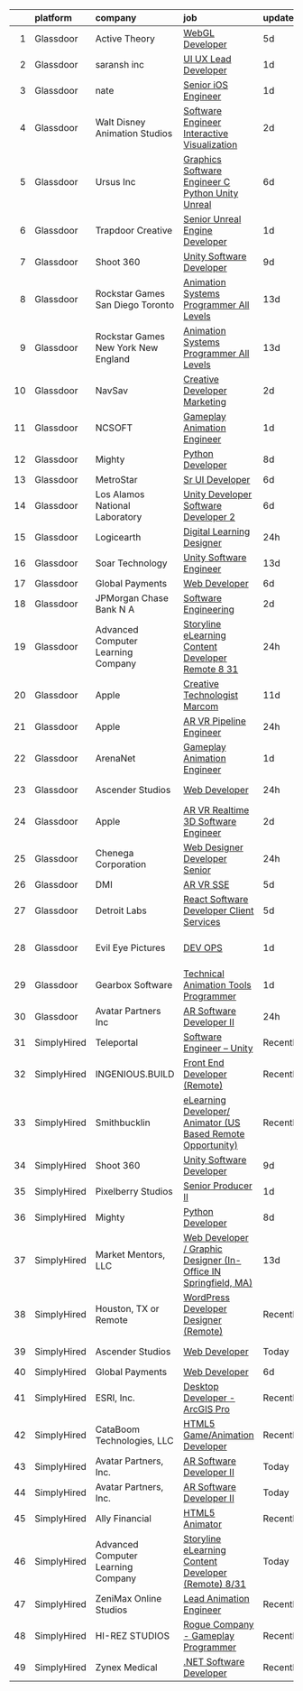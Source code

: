 

|    | platform    | company                               | job                                                                                                                                                                                                                                                                                                                                                                                                                                                                                                                                                                                                                                                                                                                                                                                                                                                                                                                                                                                                                                                                                                                                                                                                                                                                                                                                                                                                             | update_time   | location          |
|---:|:------------|:--------------------------------------|:----------------------------------------------------------------------------------------------------------------------------------------------------------------------------------------------------------------------------------------------------------------------------------------------------------------------------------------------------------------------------------------------------------------------------------------------------------------------------------------------------------------------------------------------------------------------------------------------------------------------------------------------------------------------------------------------------------------------------------------------------------------------------------------------------------------------------------------------------------------------------------------------------------------------------------------------------------------------------------------------------------------------------------------------------------------------------------------------------------------------------------------------------------------------------------------------------------------------------------------------------------------------------------------------------------------------------------------------------------------------------------------------------------------|:--------------|:------------------|
|  1 | Glassdoor   | Active Theory                         | [WebGL Developer](https://www.glassdoor.com/partner/jobListing.htm?pos=126&ao=1136043&s=58&guid=00000182f7da8225b0b5a58b1ac8bd9f&src=GD_JOB_AD&t=SR&vt=w&ea=1&cs=1_2670ce55&cb=1662015669062&jobListingId=1008097750595&jrtk=3-0-1gbrtl0iijfnu801-1gbrtl0j0i7mc800-d23fd628edf16cc9-)                                                                                                                                                                                                                                                                                                                                                                                                                                                                                                                                                                                                                                                                                                                                                                                                                                                                                                                                                                                                                                                                                                                           | 5d            | Los Angeles, CA   |
|  2 | Glassdoor   | saransh inc                           | [UI UX Lead Developer](https://www.glassdoor.com/partner/jobListing.htm?pos=114&ao=1136043&s=58&guid=00000182f7da8225b0b5a58b1ac8bd9f&src=GD_JOB_AD&t=SR&vt=w&ea=1&cs=1_13caaf19&cb=1662015669061&jobListingId=1008103912540&jrtk=3-0-1gbrtl0iijfnu801-1gbrtl0j0i7mc800-85031aa08e20476f-)                                                                                                                                                                                                                                                                                                                                                                                                                                                                                                                                                                                                                                                                                                                                                                                                                                                                                                                                                                                                                                                                                                                      | 1d            | Remote            |
|  3 | Glassdoor   | nate                                  | [Senior iOS Engineer](https://www.glassdoor.com/partner/jobListing.htm?pos=109&ao=1110586&s=58&guid=00000182f7da8225b0b5a58b1ac8bd9f&src=GD_JOB_AD&t=SR&vt=w&cs=1_460919eb&cb=1662015669060&jobListingId=1008103782666&cpc=8795CF9063CD573D&jrtk=3-0-1gbrtl0iijfnu801-1gbrtl0j0i7mc800-f1cfa659f2c34759--6NYlbfkN0DG4ntHtB_rMsnfhgmnSvK2brktLme1L4SiDeJjQ-izrVOLqRJ5-yjEhSyAj73O13TFM8QQA2cWgFXW6p5lsKefodLiu0Fy6uUc-ulcF6Iu51d4c-t6PCMhxWn7BislIa99yelu6q_ZoYi8Q3hWdWJTgjVJAXI9bL-fj-iDacDQBwBdaXskKWB57Qn_kYhMugzixe_-aU_IhbEWHS63jP59oWVdq-SkQOeKMR0tv4qhjEJQwCePqwpGiy3-BHZ6Z5rLGn9WxXnUY2n323ppU2jg8Ui0FsDBSejIbXeIl4YZFarh7gpAQGkVVbH8tV8rXNajW0nHOiUo32TemRIcA3-B1rlrgScXWLF6RrGHuKm1ybtTDldUcATuubSYyLsi-18SpgdXkuCnSAj2HmtUWdQoVeW3svWzSPEML0XaiiBlsy2xmxI9TzzPP9rpZR-NWHCV5FHJ8QVHudKLjiH2KA45BcGsIMx22k5K6k-MDfUcsYwHQzohB7jDhbxbF1fAwuJg1B6E3jj6h98Rkw_3iyNLysaFD3LFFMQIgeyAviJcSc2EwI2k-KpsDBwtiUS2H_F2OL8C3F7XQ63ygiUleArVJtn5WaLU-tWPlM1dmuBVeEHMpzOwLhQ1YmDIVo1WSzlf3_LlkiL6zClRCSTqjLOZwlr4tMbm-WxDLYA72r8jKikaZPF0E0ZiMZeaPGlxR6IZJX6F8UOx6pzH-HmKZ3d83TpqUStPj0KlajrFDNyXH_AvWOruY39693JPOyTaqEBdPUOrU4NokcO1jl0oOkp9hy7uDMyov1tyhgEnfoBm9MT8x5dPlY6JAidNN-UV0sY4uQkbniAzV0oV5gJaIOcRtiJDeg9RFow150TdbOrDe1S1_y_c8r6c0F8owZffMXfoamsqn1aL25DWAgNuGCpUm8oiNH_lHEeX5BTedl3-4ObWKm7T1l3wVxsFI9j67_U%3D)                                                                                         | 1d            | New York, NY      |
|  4 | Glassdoor   | Walt Disney Animation Studios         | [Software Engineer   Interactive Visualization](https://www.glassdoor.com/partner/jobListing.htm?pos=104&ao=1110586&s=58&guid=00000182f7da8225b0b5a58b1ac8bd9f&src=GD_JOB_AD&t=SR&vt=w&cs=1_b54446d5&cb=1662015669060&jobListingId=1008101142223&cpc=82B3195DA92CAF92&jrtk=3-0-1gbrtl0iijfnu801-1gbrtl0j0i7mc800-4a283283121dd9b2--6NYlbfkN0DAFTyt7pbDCC2JPO79CSdi1dIb81yjczP5qsKcZIxgiYm3-7g-689UM0rgypL64cpmrtdNB6pclis-4s5phHYzU3DYkN9vge-pm0lXZLuitBnSbx9bxcGX-PwtN-H6mfdm29DKamNDlnaDHf7s34ndLvxai1xr5BcZhKtWuhQyp5PtkCv_DIKLaS3tmP00letUQbfE7laJYwsDHini2qnZTszrbCspl0SKZJQftyl00jm2kv-EAcY_MVMlZwE5J37VhZKlBwi42BqFOM7kwShcApw35RQcvUigoE1CLn8ZEaW52UxJKuElyjO9AGXLVWM8C6uBDLMJcB1JZG5uJHYmGB_nmCRIy_qR1Eug8KiOphar1SMVyBitzcKmqSgPB-K-flqkjycZ49Le7Pehld5rlgmJ_IZF8l_ZXiuDk-DxKV-5rY4Npo3T)                                                                                                                                                                                                                                                                                                                                                                                                                                                                                                                                                                                                             | 2d            | Burbank, CA       |
|  5 | Glassdoor   | Ursus  Inc                            | [Graphics Software Engineer   C   Python Unity Unreal](https://www.glassdoor.com/partner/jobListing.htm?pos=108&ao=1110586&s=58&guid=00000182f7da8225b0b5a58b1ac8bd9f&src=GD_JOB_AD&t=SR&vt=w&ea=1&cs=1_a9cc6a33&cb=1662015669061&jobListingId=1008094033133&cpc=2CAED5C921A5F994&jrtk=3-0-1gbrtl0iijfnu801-1gbrtl0j0i7mc800-a503bf67493adf7c--6NYlbfkN0CT8vBT9H5mqECx2dfLV_FONLPDKpIRssxVwtj05Tmm4rA5I0VNOPdM1oYsK66ov5ozRYF8l6lSbj2w8mnkxNtzPvq4xrxWyHAas6Dg1kdrUOgJv2YyZkHQbFM2OivhpugmqZ5om6MWAcpLRyZ6gIQlFMLi08SCGusRRvhDyvVeMX8DUUTJXmTx6nw7SsSZdq8Nt-8KK_5o4vH15EibFmTTp8ytDggw_ewlPkDrXh-xoNpk42rGPX8WrmLj9WET0I6dPhj6yNieG23cgjyuYrAZTWgA_m_BaYOpu9d7djE9YsxGZkkraPINNrJ6scFPNkbMRvgGsS-qsSSUFneYLkAQ5qWjDjR8zvg9r-eSTAiaxH5KmWtjRTFXrkE8Tn1BqkIRrEyaz29yWwzEmQPYB09daJUZZ61od8kUYjjiOiD1Ws78nArJeRWIWITuf2oHI5q0TH_sDWg5uzmCHNfg8BkolmWD5n9dqjcvbJSpEuTT0eO10dfE7UDsCUrk_1RmZ_zFz2XFeD-uuQU2yuzbvJD7DziI-ieylGe-q0PhRVBNdAF4W76fm8f5ACiARz5kLhZHDk0p9JxxMUsONc1JX89fvjJszDHRDn6e-d4cpTKOc2EB_QborTtUgXJnKbSD-ih4oZSowxvWI6-cm5lmEzhITDxCJ-QtAdszagV--iUpyD4Qu_93kXe3DF2MZPJ4vXM39vHLR7rQRrJnl_gD3Q_eHtCqT1R6dy20oi3ib3XbgMQqVcDxVJ0Y9gWdkBCU3CI2ThP4YChLIbIy0nv6N9nrD6Wh51Bb35nCRUbrue8zYVWl02c52DQGTHZjO8tXM1oesnhvkAx2Ap07y5w5Zf-m7X9g76ER0ZdwyYKjY58RwMMngFTIM27nun00T7oEwU9BGjMM-rFFnjTag0yZSYGG3SW_fG_2tMviwNzZWD1HOS746mPu3mM91VE95DqeqeMYjcGYXpLJlG1g3XrJl4giPscp2tBa8qYmaEooTPvcTmqmUm4VVuFd) | 6d            | Redmond, WA       |
|  6 | Glassdoor   | Trapdoor Creative                     | [Senior Unreal Engine Developer](https://www.glassdoor.com/partner/jobListing.htm?pos=101&ao=1110586&s=58&guid=00000182f7da8225b0b5a58b1ac8bd9f&src=GD_JOB_AD&t=SR&vt=w&ea=1&cs=1_22ba4f90&cb=1662015669060&jobListingId=1008103754936&cpc=147D4D73437F2C39&jrtk=3-0-1gbrtl0iijfnu801-1gbrtl0j0i7mc800-3ccb01640910f06a--6NYlbfkN0DfhRLDY5E7BVY3xhBTAobuSaZ3WR2SqAJ-w4NHeQGDZ_V54dt5D1-9-o8FlAFC8VGLEw2k2nKsfw8pew_Kwqtd_SEUbUcMf-02KnlYLV1p_IH8Kyt8nzMazNMhvenS4mLaj3fKUYsQpT5EY33skyX4tLuaJ-sj4Ti1j_68LBqgjHhV6p61YjgY1NjWJ-qry5OYUWjnYWSKmhx6PtZWHkGVx8VJhvxBO3v8TAJLRwfr8Y80qFTNWAqsw8n9TyMT2ell_B3e8IPE3Q-ShNtUXejZG8YhqWsk-DC1LYK2A8dGuuODFIQPznSPjgPQSFOFJlk2tTsNgttXJav3agG_WQF7LHDLSunQyCjamPdKa6y22yPjKnabEAZoJaoysm3V-oeJtqcFIurQBtkZFfikMfHo4jl21G71v_2vr7nRL5VAdA0IufSutQOj6GLKA6J2WcIp1VIvnWRWz6r5rpoCFz0r1WJCdHpcclqY817uM2wdSnimp0AHt3BToW1ODoasintTXP0cRgE-3Q%3D%3D)                                                                                                                                                                                                                                                                                                                                                                                                                                                                                                                           | 1d            | Lehi, UT          |
|  7 | Glassdoor   | Shoot 360                             | [Unity Software Developer](https://www.glassdoor.com/partner/jobListing.htm?pos=103&ao=1110586&s=58&guid=00000182f7da8225b0b5a58b1ac8bd9f&src=GD_JOB_AD&t=SR&vt=w&ea=1&cs=1_da3c5d27&cb=1662015669060&jobListingId=1008087203584&cpc=5E31031E1AFF45A7&jrtk=3-0-1gbrtl0iijfnu801-1gbrtl0j0i7mc800-8dd0b1a67149a496--6NYlbfkN0DfopDBJjdZYsHaazvtHih9EkP_5L3b-O-YxZrMZy_RRXHVtoPf0vktF4oNZRwX11ChLmqooPeQulvAiVAtFyylj8b6ARcbJZaTISipflqpxGg1LcAq6m-5fYSL7Av37XfUU7wFkkBkYfYpMuUS6z0JTvtOC9Tf4ivmaFVVmcVi0ucMfgOzBMfyvavdPYg_-evxsQ9IVDqFcvTUReOmLElFKz1QUjcUknjBHATfdyiv7KrH4K7ChQJv3BTaRPwS7YLIqDw0j2FQcdUreDvLABME1fBh3OaQchNbDKWUPJHLqettAGo83vtMHCpDSZRd1TZ9WoGBRZUoqjM3AdktzWKJDokukDXRg3wDhB9oe2jdnP8A94X_IYCW4G-sTf4Ol9psZTQXCJ2Ibh2U2wI28hiUKTjddkxnQnExGjhWczozFdgUQotvW5HQNnizkV-Fi31qNnZ6xS6Bpb63XHfhRA5GOlNLpXw8y8gkoZqLRXohl8WFtpYBXkmHxiwKJZm3zQQ%3D)                                                                                                                                                                                                                                                                                                                                                                                                                                                                                                                                               | 9d            | Vancouver, WA     |
|  8 | Glassdoor   | Rockstar Games San Diego   Toronto    | [Animation Systems Programmer  All Levels ](https://www.glassdoor.com/partner/jobListing.htm?pos=129&ao=1136043&s=58&guid=00000182f7da8225b0b5a58b1ac8bd9f&src=GD_JOB_AD&t=SR&vt=w&cs=1_f1d9127e&cb=1662015669062&jobListingId=1008080153314&jrtk=3-0-1gbrtl0iijfnu801-1gbrtl0j0i7mc800-ae29f56d685559e8-)                                                                                                                                                                                                                                                                                                                                                                                                                                                                                                                                                                                                                                                                                                                                                                                                                                                                                                                                                                                                                                                                                                      | 13d           | Carlsbad, CA      |
|  9 | Glassdoor   | Rockstar Games New York   New England | [Animation Systems Programmer  All Levels ](https://www.glassdoor.com/partner/jobListing.htm?pos=127&ao=1136043&s=58&guid=00000182f7da8225b0b5a58b1ac8bd9f&src=GD_JOB_AD&t=SR&vt=w&cs=1_38073449&cb=1662015669062&jobListingId=1008079538373&jrtk=3-0-1gbrtl0iijfnu801-1gbrtl0j0i7mc800-da818aa6d1714b90-)                                                                                                                                                                                                                                                                                                                                                                                                                                                                                                                                                                                                                                                                                                                                                                                                                                                                                                                                                                                                                                                                                                      | 13d           | Manhattan         |
| 10 | Glassdoor   | NavSav                                | [Creative Developer   Marketing](https://www.glassdoor.com/partner/jobListing.htm?pos=107&ao=1110586&s=58&guid=00000182f7da8225b0b5a58b1ac8bd9f&src=GD_JOB_AD&t=SR&vt=w&ea=1&cs=1_2c9b4b03&cb=1662015669060&jobListingId=1008101583321&cpc=32EE424DE2B657EB&jrtk=3-0-1gbrtl0iijfnu801-1gbrtl0j0i7mc800-3ef4b27837961961--6NYlbfkN0BvAdlA35CjkOTzb4w1kkSC-vTwJamGQa4qaPCWn-0njweHi_B-CtuKQhiA94M5OE-XjNhf22KnVp00kgckhjWxzGyV97h7v8x36p5wKdZlOjwGZGaqaaH8DYNMeM34HY9t9Z5J26lOJ85UEHLGvZFDJOe_8KgJLhnklUUMm79Fgw-wQMJzYni-FeIqV5Svyi_1ZjE_mxETfR2qp4i-PiUDiAz8y9BFsxOfX0BmecMnmGFBamzhbjmqf2dPmw1l79Q2jskoL_2S0v1vj9ya7N4qYUnQ-kpZmeP7Z7j_3TEBDNlrJgEv5pnZ3lSncsV6BjpOV7qLZHA7Pqa3AyosHf2tDjKBu69T0DuxRrpSfP1OXjtMkIcW3Pa99RcMPrRZMSMzsdkm85LagKo2qVaQYxwFK8lRkRVFIpUgwNHgpioWyjS-vrUz-CRqoEVpeLsXnev4tMfwBRjF5Qu1i62-oPorY6cDksy7Gx6kb3Ypwwe_uaBxVenP5oOnBoOGbG_sIMwWEAW8vdtOT_EABb3SMV7Jwqf9K2-RW5v9OS6skck88p5RwOkuyB-KafNOZtXdiDA6yDlzsiclcfd-oT78PkX_)                                                                                                                                                                                                                                                                                                                                                                                                                                                       | 2d            | Beaumont, TX      |
| 11 | Glassdoor   | NCSOFT                                | [Gameplay Animation Engineer](https://www.glassdoor.com/partner/jobListing.htm?pos=111&ao=1136043&s=58&guid=00000182f7da8225b0b5a58b1ac8bd9f&src=GD_JOB_AD&t=SR&vt=w&ea=1&cs=1_134a7592&cb=1662015669061&jobListingId=1008104799075&jrtk=3-0-1gbrtl0iijfnu801-1gbrtl0j0i7mc800-6fd0a3efe7f1d2fe-)                                                                                                                                                                                                                                                                                                                                                                                                                                                                                                                                                                                                                                                                                                                                                                                                                                                                                                                                                                                                                                                                                                               | 1d            | Bellevue, WA      |
| 12 | Glassdoor   | Mighty                                | [Python Developer](https://www.glassdoor.com/partner/jobListing.htm?pos=112&ao=1136043&s=58&guid=00000182f7da8225b0b5a58b1ac8bd9f&src=GD_JOB_AD&t=SR&vt=w&ea=1&cs=1_9c6b285c&cb=1662015669061&jobListingId=1008088932767&jrtk=3-0-1gbrtl0iijfnu801-1gbrtl0j0i7mc800-2137e7cb7a3f5085-)                                                                                                                                                                                                                                                                                                                                                                                                                                                                                                                                                                                                                                                                                                                                                                                                                                                                                                                                                                                                                                                                                                                          | 8d            | Remote            |
| 13 | Glassdoor   | MetroStar                             | [Sr  UI Developer](https://www.glassdoor.com/partner/jobListing.htm?pos=119&ao=1136043&s=58&guid=00000182f7da8225b0b5a58b1ac8bd9f&src=GD_JOB_AD&t=SR&vt=w&ea=1&cs=1_4b59cc6e&cb=1662015669061&jobListingId=1008094654398&jrtk=3-0-1gbrtl0iijfnu801-1gbrtl0j0i7mc800-f88312acbcc86634-)                                                                                                                                                                                                                                                                                                                                                                                                                                                                                                                                                                                                                                                                                                                                                                                                                                                                                                                                                                                                                                                                                                                          | 6d            | Suitland, MD      |
| 14 | Glassdoor   | Los Alamos National Laboratory        | [Unity Developer   Software Developer 2](https://www.glassdoor.com/partner/jobListing.htm?pos=113&ao=1136043&s=58&guid=00000182f7da8225b0b5a58b1ac8bd9f&src=GD_JOB_AD&t=SR&vt=w&cs=1_d57d30e2&cb=1662015669061&jobListingId=1008095038737&jrtk=3-0-1gbrtl0iijfnu801-1gbrtl0j0i7mc800-4f7ab09a2d17ff39-)                                                                                                                                                                                                                                                                                                                                                                                                                                                                                                                                                                                                                                                                                                                                                                                                                                                                                                                                                                                                                                                                                                         | 6d            | Los Alamos, NM    |
| 15 | Glassdoor   | Logicearth                            | [Digital Learning Designer](https://www.glassdoor.com/partner/jobListing.htm?pos=128&ao=1136043&s=58&guid=00000182f7da8225b0b5a58b1ac8bd9f&src=GD_JOB_AD&t=SR&vt=w&cs=1_6408ea5c&cb=1662015669062&jobListingId=1008106368197&jrtk=3-0-1gbrtl0iijfnu801-1gbrtl0j0i7mc800-a55a7d9d14b0c3f5-)                                                                                                                                                                                                                                                                                                                                                                                                                                                                                                                                                                                                                                                                                                                                                                                                                                                                                                                                                                                                                                                                                                                      | 24h           | Philadelphia, PA  |
| 16 | Glassdoor   | Soar Technology                       | [Unity Software Engineer](https://www.glassdoor.com/partner/jobListing.htm?pos=123&ao=1136043&s=58&guid=00000182f7da8225b0b5a58b1ac8bd9f&src=GD_JOB_AD&t=SR&vt=w&ea=1&cs=1_5326440a&cb=1662015669062&jobListingId=1008078422304&jrtk=3-0-1gbrtl0iijfnu801-1gbrtl0j0i7mc800-f0cf33134b4aa830-)                                                                                                                                                                                                                                                                                                                                                                                                                                                                                                                                                                                                                                                                                                                                                                                                                                                                                                                                                                                                                                                                                                                   | 13d           | Orlando, FL       |
| 17 | Glassdoor   | Global Payments                       | [Web Developer](https://www.glassdoor.com/partner/jobListing.htm?pos=117&ao=1136043&s=58&guid=00000182f7da8225b0b5a58b1ac8bd9f&src=GD_JOB_AD&t=SR&vt=w&cs=1_36d2328f&cb=1662015669061&jobListingId=1008094732805&jrtk=3-0-1gbrtl0iijfnu801-1gbrtl0j0i7mc800-00706440be9ea585-)                                                                                                                                                                                                                                                                                                                                                                                                                                                                                                                                                                                                                                                                                                                                                                                                                                                                                                                                                                                                                                                                                                                                  | 6d            | Oklahoma          |
| 18 | Glassdoor   | JPMorgan Chase Bank  N A              | [Software Engineering](https://www.glassdoor.com/partner/jobListing.htm?pos=116&ao=1136043&s=58&guid=00000182f7da8225b0b5a58b1ac8bd9f&src=GD_JOB_AD&t=SR&vt=w&cs=1_d2332082&cb=1662015669061&jobListingId=1008100362061&jrtk=3-0-1gbrtl0iijfnu801-1gbrtl0j0i7mc800-3a33d1df51ad2594-)                                                                                                                                                                                                                                                                                                                                                                                                                                                                                                                                                                                                                                                                                                                                                                                                                                                                                                                                                                                                                                                                                                                           | 2d            | Columbus, OH      |
| 19 | Glassdoor   | Advanced Computer Learning Company    | [Storyline eLearning Content Developer  Remote  8 31](https://www.glassdoor.com/partner/jobListing.htm?pos=124&ao=1136043&s=58&guid=00000182f7da8225b0b5a58b1ac8bd9f&src=GD_JOB_AD&t=SR&vt=w&ea=1&cs=1_6ecedce7&cb=1662015669062&jobListingId=1008105805778&jrtk=3-0-1gbrtl0iijfnu801-1gbrtl0j0i7mc800-2de2694daf7590a4-)                                                                                                                                                                                                                                                                                                                                                                                                                                                                                                                                                                                                                                                                                                                                                                                                                                                                                                                                                                                                                                                                                       | 24h           | Remote            |
| 20 | Glassdoor   | Apple                                 | [Creative Technologist  Marcom](https://www.glassdoor.com/partner/jobListing.htm?pos=125&ao=1136043&s=58&guid=00000182f7da8225b0b5a58b1ac8bd9f&src=GD_JOB_AD&t=SR&vt=w&cs=1_a9bcbda9&cb=1662015669062&jobListingId=1008083007694&jrtk=3-0-1gbrtl0iijfnu801-1gbrtl0j0i7mc800-dbc3a7b0a0f122f1-)                                                                                                                                                                                                                                                                                                                                                                                                                                                                                                                                                                                                                                                                                                                                                                                                                                                                                                                                                                                                                                                                                                                  | 11d           | Cupertino, CA     |
| 21 | Glassdoor   | Apple                                 | [AR VR Pipeline Engineer](https://www.glassdoor.com/partner/jobListing.htm?pos=105&ao=1110586&s=58&guid=00000182f7da8225b0b5a58b1ac8bd9f&src=GD_JOB_AD&t=SR&vt=w&cs=1_a205bdfd&cb=1662015669060&jobListingId=1008105396645&cpc=AC285F3A3ECA6BB0&jrtk=3-0-1gbrtl0iijfnu801-1gbrtl0j0i7mc800-c9ac99f385a34465--6NYlbfkN0BvKrLyj5gPmtZO9T8euul8TCxuuKNOtzRJOomxnwSEodTz2Bc-sPZlbtkML8D-m4rJEUgS2vPkgOVI7njqcyrxX869DpGye6ixWwn10iahY1e7v0vW0_yEUbkFwIQL54u2pH-wLan3uP1QN0-cDeLNaBnyjyJWVWVGubk5DmRA8ADd2vlFjq3KINQTMYNp-4Uj7ns5uItQ_mjGQD8nO5f34TdJP1bBT9bX8CX_uJnSYJCeK2ZhEWSbE_6uGJI7CYjKpie0jQHQ9A4jmAq_IfQ3d5Gn05SNiSinNkzHAu3Dfo_ZHUQmQomtMkXl8mXnVtwzTeskwM585HwcHSjQ8VslB5M1pKIYDEzvDnIPlhj2gyQhR7U7SMpheWF-h8FtCiO32hlF-rf4tmhgExYmoBpGzfxDjBdZcbD27jlMPMZ79Oq3HR76UMQbrG4zZiy-Sn3F10Ra8wKqgtaxq2vBlofBxywsA8ehNFmzrpdS9cz3dF_BExBQAQNfjHiXh2wRZWw45agWwE3eGSvkYIpsP70ZZH6OQD3k3vdUsBQP5D675VHvr0_Gn6dKdrqntFOD7YpHHO8rlwkaILK6vei-2IbONcPu9A512wDaHHYGkndUtcTgCWvCtiqsKVcVIKukzsMNXWznrHne0vMziO8ro5HE6YWYLJa5smNzrIuJxHeE-7uF1rhtpzXAAsdhgRIUfCM1mE2wWSAP_fZLTyhZBUtbmrbNHCC9MKzFjRmlSTwCuxvNdVi1f82jmkfxY7i_oqXDlYnFk8XNI0QN8GrLiigINIS7SPCW0NPPF3hlTVci6u1kv8Xqa9eoozuf84z07EGnjG85diUu7H4au29EreM7aGKnmmegOILCxXtEFWs1JVRLGtDxAyGPWF0CG4O6-f2-mdoqHr4A6_BY-xIyJfZByLpfyQWxXY92wg1R7udrmxk6qqTQB2AKMRqVVgqZRsM%3D)                                                                                     | 24h           | Boulder, CO       |
| 22 | Glassdoor   | ArenaNet                              | [Gameplay Animation Engineer](https://www.glassdoor.com/partner/jobListing.htm?pos=115&ao=1136043&s=58&guid=00000182f7da8225b0b5a58b1ac8bd9f&src=GD_JOB_AD&t=SR&vt=w&cs=1_39a3e160&cb=1662015669061&jobListingId=1008104799076&jrtk=3-0-1gbrtl0iijfnu801-1gbrtl0j0i7mc800-4ccaaf00bfd394bd-)                                                                                                                                                                                                                                                                                                                                                                                                                                                                                                                                                                                                                                                                                                                                                                                                                                                                                                                                                                                                                                                                                                                    | 1d            | Bellevue, WA      |
| 23 | Glassdoor   | Ascender Studios                      | [Web Developer](https://www.glassdoor.com/partner/jobListing.htm?pos=110&ao=1136043&s=58&guid=00000182f7da8225b0b5a58b1ac8bd9f&src=GD_JOB_AD&t=SR&vt=w&ea=1&cs=1_33978f84&cb=1662015669060&jobListingId=1008105864049&jrtk=3-0-1gbrtl0iijfnu801-1gbrtl0j0i7mc800-d404735759ace1bc-)                                                                                                                                                                                                                                                                                                                                                                                                                                                                                                                                                                                                                                                                                                                                                                                                                                                                                                                                                                                                                                                                                                                             | 24h           | Northport, NY     |
| 24 | Glassdoor   | Apple                                 | [AR VR Realtime 3D Software Engineer](https://www.glassdoor.com/partner/jobListing.htm?pos=106&ao=1110586&s=58&guid=00000182f7da8225b0b5a58b1ac8bd9f&src=GD_JOB_AD&t=SR&vt=w&cs=1_a0acf5b5&cb=1662015669060&jobListingId=1008100584133&cpc=F41FEAB56D215062&jrtk=3-0-1gbrtl0iijfnu801-1gbrtl0j0i7mc800-be74c4599b441ffc--6NYlbfkN0BvKrLyj5gPmtZO9T8euul8TCxuuKNOtzRJOomxnwSEodTz2Bc-sPZlbtkML8D-m4ppbenoaghDiVEtRt2-ECRqRyfWCRKa_Jz5GoeDNoT-8CfXL3jdHiysjKuh-j4TG83S-ZboA80dXeTHzfspT9O3Ra4hPABGHU21EAaua9dWAuQX0xhH9cf0HTwyaPqrzND6_aMoImXcED6Bn_v3GXH1RcKCx8Ws-i5vFHtRyXtzK-OOt4uC5dEizK1bmI7NxSUnLzmqGs707-jypXfmHtyUY1CqOJPGtUau1EDQGQyV3PaXhidi5Zxy6wkVCx_oz8ffmMEVM_35fAkdqYmZf1wAozdwcKUhZJjaV22yThrZ2lRC6evu4mCk8mCLWzQrpe8cqi24xNnmQEwdHRh1PxbCySxH3rM_KbmaKckrINqLM7G1_bNi8Fmn1aVRFYf9Yf7n31_HfcVRwaA6zuwwX1vMTfHAGxGvRfiBQU8nC-DdjzuRNpiZb5s3SB6X7URQFE6BvzQK7NEK1H54fBizNIMAlgof_xwsuZk-f02B57I0JDDEugMctrVn2Pbm6bOhfZJ6sM81ReBc80LDCTa2dCsriMnaHunWEQpEoDDSuiHtH6F8sfukM4LXSb4n1bVDw4rWzD-btkF414x_f0supeX7bEQvw_NVzmo-IvAOoWmueNbz8WF_2Heahvxpn0AXTPIAUeLhezY1IVuX8rM6h_0LybXYUmg9CZtp_o-Z97IIeXKdd0KhBBp6AXhY8fi3CYaZiiwWMI9EYINg0xre840vl06NnclcWRiniy0Ad05KJhBtQ4PPJBebta87NnuulfkDHY2cdKNcmlaiZ-UlOthjGtggxUAFLqGR2VsV1GWCBvwsT2DHnp79XqSUlKluuXvU-jbnZ9OGYYl8w7vsBgUXMKlJFjY4V2DVEPiUCmd6z86-eNwc86o5JVMTDeWvlon1L6FvbNtwHK5CnkisH1uP)                                                       | 2d            | Boulder, CO       |
| 25 | Glassdoor   | Chenega Corporation                   | [Web Designer Developer   Senior](https://www.glassdoor.com/partner/jobListing.htm?pos=120&ao=1136043&s=58&guid=00000182f7da8225b0b5a58b1ac8bd9f&src=GD_JOB_AD&t=SR&vt=w&cs=1_207e334e&cb=1662015669061&jobListingId=1008105408929&jrtk=3-0-1gbrtl0iijfnu801-1gbrtl0j0i7mc800-5de5f4f129ab0304-)                                                                                                                                                                                                                                                                                                                                                                                                                                                                                                                                                                                                                                                                                                                                                                                                                                                                                                                                                                                                                                                                                                                | 24h           | Washington, DC    |
| 26 | Glassdoor   | DMI                                   | [AR VR SSE](https://www.glassdoor.com/partner/jobListing.htm?pos=118&ao=1136043&s=58&guid=00000182f7da8225b0b5a58b1ac8bd9f&src=GD_JOB_AD&t=SR&vt=w&cs=1_d74f57f9&cb=1662015669061&jobListingId=1008097121055&jrtk=3-0-1gbrtl0iijfnu801-1gbrtl0j0i7mc800-a1e194da357cb20f-)                                                                                                                                                                                                                                                                                                                                                                                                                                                                                                                                                                                                                                                                                                                                                                                                                                                                                                                                                                                                                                                                                                                                      | 5d            | Remote            |
| 27 | Glassdoor   | Detroit Labs                          | [React Software Developer   Client Services](https://www.glassdoor.com/partner/jobListing.htm?pos=122&ao=1136043&s=58&guid=00000182f7da8225b0b5a58b1ac8bd9f&src=GD_JOB_AD&t=SR&vt=w&cs=1_54933cd9&cb=1662015669062&jobListingId=1008097750211&jrtk=3-0-1gbrtl0iijfnu801-1gbrtl0j0i7mc800-4fb605cf590e1222-)                                                                                                                                                                                                                                                                                                                                                                                                                                                                                                                                                                                                                                                                                                                                                                                                                                                                                                                                                                                                                                                                                                     | 5d            | Remote            |
| 28 | Glassdoor   | Evil Eye Pictures                     | [DEV OPS](https://www.glassdoor.com/partner/jobListing.htm?pos=121&ao=1136043&s=58&guid=00000182f7da8225b0b5a58b1ac8bd9f&src=GD_JOB_AD&t=SR&vt=w&cs=1_757bcc24&cb=1662015669061&jobListingId=1008104745704&jrtk=3-0-1gbrtl0iijfnu801-1gbrtl0j0i7mc800-786845acbbfd8e9a-)                                                                                                                                                                                                                                                                                                                                                                                                                                                                                                                                                                                                                                                                                                                                                                                                                                                                                                                                                                                                                                                                                                                                        | 1d            | San Francisco, CA |
| 29 | Glassdoor   | Gearbox Software                      | [Technical Animation Tools Programmer](https://www.glassdoor.com/partner/jobListing.htm?pos=130&ao=1136043&s=58&guid=00000182f7da8225b0b5a58b1ac8bd9f&src=GD_JOB_AD&t=SR&vt=w&ea=1&cs=1_2dd214f7&cb=1662015669062&jobListingId=1008103174225&jrtk=3-0-1gbrtl0iijfnu801-1gbrtl0j0i7mc800-a9a7243808333ca0-)                                                                                                                                                                                                                                                                                                                                                                                                                                                                                                                                                                                                                                                                                                                                                                                                                                                                                                                                                                                                                                                                                                      | 1d            | Frisco, TX        |
| 30 | Glassdoor   | Avatar Partners  Inc                  | [AR Software Developer II](https://www.glassdoor.com/partner/jobListing.htm?pos=102&ao=1110586&s=58&guid=00000182f7da8225b0b5a58b1ac8bd9f&src=GD_JOB_AD&t=SR&vt=w&ea=1&cs=1_b857766e&cb=1662015669060&jobListingId=1008106665313&cpc=C49818E30565E1C5&jrtk=3-0-1gbrtl0iijfnu801-1gbrtl0j0i7mc800-e7104cb7571e10bd--6NYlbfkN0CSE3POay3L6XNXi0aipSscdc1Zs2V3vZI2w3p7sV-Wv_VoR-XsUxX86YfQ56zr2X2DaYELFy_C3wUXcLlSNQY5XhgcS-qb-mOfK5GZmOQEQaCEWWGF4p6F_FMb-3_kziIFa6OePOYEvUBuJ-qJs-wjHE-bkIxGqY7SQZGqOKMNDw4LScBAKRt_vIAGn7gMza2xo2RhI5WZt7LKaO6GsNkEO3t-fS5YDdrPAUzrcAivciHEtGlHhBDzWOpBRRVYmKZEOCl4pRP9u2dMpz-KMPfUskbqvZuZXMMOxN8rC5TnyNZAjCxiwFgb7avK-2D6m8PQrtnqGAvZYGGvLIdQ9QwOzWaoQL6p04vox-cCYIKOgpn0GyYX_wIPs8fwaeYF4A2liqdqX5Vx5ZlERaOJVBHfNXw3LvyY9yz1hDZeABUQvccmDiLWNeGLkcR1n0JEvmBlN2xuoKUC1cm1CSLjMlvPa4FvGsWsDkRcIVv-QST47GNCx0d_8qBC6HL0wsClGXfkRuQE8O2OIQ%3D%3D)                                                                                                                                                                                                                                                                                                                                                                                                                                                                                                                                 | 24h           | Remote            |
| 31 | SimplyHired | Teleportal                            | [Software Engineer – Unity](https://www.simplyhired.com/job/U01SrNCdaTYrZ4QRxBfL5yHDd4v1jD1-oTLFHKeuSIyfvwU1yzfxvQ?q=animation+developer)                                                                                                                                                                                                                                                                                                                                                                                                                                                                                                                                                                                                                                                                                                                                                                                                                                                                                                                                                                                                                                                                                                                                                                                                                                                                       | Recently      | Culver City, CA   |
| 32 | SimplyHired | INGENIOUS.BUILD                       | [Front End Developer (Remote)](https://www.simplyhired.com/job/6j79CYZDql2eX7fABHmfSi8Pap2YCIU-BNMpRKJwhHcBQJ67M7QELQ?q=animation+developer)                                                                                                                                                                                                                                                                                                                                                                                                                                                                                                                                                                                                                                                                                                                                                                                                                                                                                                                                                                                                                                                                                                                                                                                                                                                                    | Recently      | Nashville, TN     |
| 33 | SimplyHired | Smithbucklin                          | [eLearning Developer/ Animator (US Based Remote Opportunity)](https://www.simplyhired.com/job/o0wXkuWE5GmspCcePui9IkAEPg1-7AWcdL2hMWar8TyjH9xKOYroQQ?q=animation+developer)                                                                                                                                                                                                                                                                                                                                                                                                                                                                                                                                                                                                                                                                                                                                                                                                                                                                                                                                                                                                                                                                                                                                                                                                                                     | Recently      | Old Lyme, CT      |
| 34 | SimplyHired | Shoot 360                             | [Unity Software Developer](https://www.simplyhired.com/job/B1_K9MT39xHMJXZWgdROLqlx1P2OEX0ZITZVFjJYvyZE-LK_UZSO1w?q=animation+developer)                                                                                                                                                                                                                                                                                                                                                                                                                                                                                                                                                                                                                                                                                                                                                                                                                                                                                                                                                                                                                                                                                                                                                                                                                                                                        | 9d            | Vancouver, WA     |
| 35 | SimplyHired | Pixelberry Studios                    | [Senior Producer II](https://www.simplyhired.com/job/qpztaRlxYtwRrun1qhtPiW9WTvNDincEYFjKIAxREs8aLXsjW5M4tw?q=animation+developer)                                                                                                                                                                                                                                                                                                                                                                                                                                                                                                                                                                                                                                                                                                                                                                                                                                                                                                                                                                                                                                                                                                                                                                                                                                                                              | 1d            | Mountain View, CA |
| 36 | SimplyHired | Mighty                                | [Python Developer](https://www.simplyhired.com/job/mSidqalQa9rFv-8uMc6mXYDSd2xaTVkb4xZSgl6OipQNezi9Fe79tw?q=animation+developer)                                                                                                                                                                                                                                                                                                                                                                                                                                                                                                                                                                                                                                                                                                                                                                                                                                                                                                                                                                                                                                                                                                                                                                                                                                                                                | 8d            | Remote            |
| 37 | SimplyHired | Market Mentors, LLC                   | [Web Developer / Graphic Designer (In-Office IN Springfield, MA)](https://www.simplyhired.com/job/O2JM3P62yfgrJ7vbOJJ1DIO2ROdM60FcioKWWNCu4XXvn1FU8pnANw?q=animation+developer)                                                                                                                                                                                                                                                                                                                                                                                                                                                                                                                                                                                                                                                                                                                                                                                                                                                                                                                                                                                                                                                                                                                                                                                                                                 | 13d           | Hartford, CT      |
| 38 | SimplyHired | Houston, TX or Remote                 | [WordPress Developer Designer (Remote)](https://www.simplyhired.com/job/h5NIRqnG6nzwtBLlFlrT64773r4CAOGZWfW6vATD8Z8CzAc7NchDIg?q=animation+developer)                                                                                                                                                                                                                                                                                                                                                                                                                                                                                                                                                                                                                                                                                                                                                                                                                                                                                                                                                                                                                                                                                                                                                                                                                                                           | Recently      | The Woodlands, TX |
| 39 | SimplyHired | Ascender Studios                      | [Web Developer](https://www.simplyhired.com/job/dHYH1R0opqNNYnMtM_lxryynCh31Wy1L3yVJL_jUTzBgct1EK-8Cfw?q=animation+developer)                                                                                                                                                                                                                                                                                                                                                                                                                                                                                                                                                                                                                                                                                                                                                                                                                                                                                                                                                                                                                                                                                                                                                                                                                                                                                   | Today         | Northport, NY     |
| 40 | SimplyHired | Global Payments                       | [Web Developer](https://www.simplyhired.com/job/KLfEtbUcunlIekF7ewl3my8StEEMw68m1B8P4HmQU15e76UUEHLIsg?q=animation+developer)                                                                                                                                                                                                                                                                                                                                                                                                                                                                                                                                                                                                                                                                                                                                                                                                                                                                                                                                                                                                                                                                                                                                                                                                                                                                                   | 6d            | Oklahoma          |
| 41 | SimplyHired | ESRI, Inc.                            | [Desktop Developer - ArcGIS Pro](https://www.simplyhired.com/job/Pn0jlgPOSBBY-nMbXrtFeV4yvqyMnKMGCwWZz4L1Vtp9irTKUDf2Rg?q=animation+developer)                                                                                                                                                                                                                                                                                                                                                                                                                                                                                                                                                                                                                                                                                                                                                                                                                                                                                                                                                                                                                                                                                                                                                                                                                                                                  | Recently      | Remote            |
| 42 | SimplyHired | CataBoom Technologies, LLC            | [HTML5 Game/Animation Developer](https://www.simplyhired.com/job/rcD9kqRruTFu3sLPN7RcYmKqhwYda35Xkfl4DXnDIh1VgwPtoMUoDw?q=animation+developer)                                                                                                                                                                                                                                                                                                                                                                                                                                                                                                                                                                                                                                                                                                                                                                                                                                                                                                                                                                                                                                                                                                                                                                                                                                                                  | Recently      | Richardson, TX    |
| 43 | SimplyHired | Avatar Partners, Inc.                 | [AR Software Developer II](https://www.simplyhired.com/job/UeNDfsvrvGKqJT2_CcRkXhDQimk6kBmqp97LV9GSoNPJsJtnaRbEsA?q=animation+developer)                                                                                                                                                                                                                                                                                                                                                                                                                                                                                                                                                                                                                                                                                                                                                                                                                                                                                                                                                                                                                                                                                                                                                                                                                                                                        | Today         | Remote            |
| 44 | SimplyHired | Avatar Partners, Inc.                 | [AR Software Developer II](https://www.simplyhired.com/job/UeNDfsvrvGKqJT2_CcRkXhDQimk6kBmqp97LV9GSoNPJsJtnaRbEsA?q=animation+developer)                                                                                                                                                                                                                                                                                                                                                                                                                                                                                                                                                                                                                                                                                                                                                                                                                                                                                                                                                                                                                                                                                                                                                                                                                                                                        | Today         | Remote            |
| 45 | SimplyHired | Ally Financial                        | [HTML5 Animator](https://www.simplyhired.com/job/nALAXYnSAULwPR4KKgCZeqMUxMlWYaSjM_gmb7Oh6XqDXaVFXYnmZg?q=animation+developer)                                                                                                                                                                                                                                                                                                                                                                                                                                                                                                                                                                                                                                                                                                                                                                                                                                                                                                                                                                                                                                                                                                                                                                                                                                                                                  | Recently      | Charlotte, NC     |
| 46 | SimplyHired | Advanced Computer Learning Company    | [Storyline eLearning Content Developer (Remote) 8/31](https://www.simplyhired.com/job/3W8x2oQfQ4daXw1SlfPEdsBKkjEVd0feO1yAYX0WdNle2laQVMcSMw?q=animation+developer)                                                                                                                                                                                                                                                                                                                                                                                                                                                                                                                                                                                                                                                                                                                                                                                                                                                                                                                                                                                                                                                                                                                                                                                                                                             | Today         | Remote            |
| 47 | SimplyHired | ZeniMax Online Studios                | [Lead Animation Engineer](https://www.simplyhired.com/job/wB99k8t-eMRgUo6hOawULRUW49LNntG7R_H8UzX1DerJ02eJnh5vkw?q=animation+developer)                                                                                                                                                                                                                                                                                                                                                                                                                                                                                                                                                                                                                                                                                                                                                                                                                                                                                                                                                                                                                                                                                                                                                                                                                                                                         | Recently      | Hunt Valley, MD   |
| 48 | SimplyHired | HI-REZ STUDIOS                        | [Rogue Company - Gameplay Programmer](https://www.simplyhired.com/job/LsNry-p6gnu1TIEZmUo6I8aV0PTXE3Z5_Z4722fobj5x-RZGMaivJA?q=animation+developer)                                                                                                                                                                                                                                                                                                                                                                                                                                                                                                                                                                                                                                                                                                                                                                                                                                                                                                                                                                                                                                                                                                                                                                                                                                                             | Recently      | Remote            |
| 49 | SimplyHired | Zynex Medical                         | [.NET Software Developer](https://www.simplyhired.com/job/CkZS4u7p1I92Dp42AUwS_a_ddjsrJw7_CNhZYtWMjYq5qdAiX22kGQ?q=animation+developer)                                                                                                                                                                                                                                                                                                                                                                                                                                                                                                                                                                                                                                                                                                                                                                                                                                                                                                                                                                                                                                                                                                                                                                                                                                                                         | Recently      | Englewood, CO     |